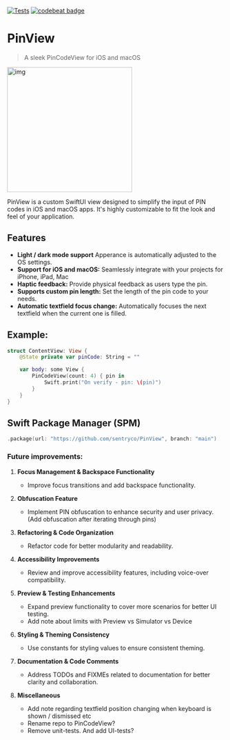 [![Tests](https://github.com/sentryco/PinView/actions/workflows/Tests.yml/badge.svg)](https://github.com/sentryco/PinView/actions/workflows/Tests.yml)
[![codebeat badge](https://codebeat.co/badges/f1161517-1999-4386-9377-ab552fdf7655)](https://codebeat.co/projects/github-com-sentryco-pinview-main)

# PinView

> A sleek PinCodeView for iOS and macOS

<img width="290" alt="img" src="https://s11.gifyu.com/images/SBTf3.gif">

PinView is a custom SwiftUI view designed to simplify the input of PIN codes in iOS and macOS apps. It's highly customizable to fit the look and feel of your application.

## Features

- **Light / dark mode support** Apperance is automatically adjusted to the OS settings.
- **Support for iOS and macOS:** Seamlessly integrate with your projects for iPhone, iPad, Mac
- **Haptic feedback:** Provide physical feedback as users type the pin.
- **Supports custom pin length:** Set the length of the pin code to your needs.
- **Automatic textfield focus change:** Automatically focuses the next textfield when the current one is filled.

## Example:
```swift
struct ContentView: View {
    @State private var pinCode: String = ""

    var body: some View {
        PinCodeView(count: 4) { pin in
            Swift.print("On verify - pin: \(pin)")
        }
    }
}
```

## Swift Package Manager (SPM)

```swift
.package(url: "https://github.com/sentryco/PinView", branch: "main")
```

### Future improvements:

1. **Focus Management & Backspace Functionality**
   - Improve focus transitions and add backspace functionality.

2. **Obfuscation Feature**
   - Implement PIN obfuscation to enhance security and user privacy. (Add obfuscation after iterating through pins)

3. **Refactoring & Code Organization**
   - Refactor code for better modularity and readability.

4. **Accessibility Improvements**
   - Review and improve accessibility features, including voice-over compatibility.

5. **Preview & Testing Enhancements**
   - Expand preview functionality to cover more scenarios for better UI testing.
   - Add note about limits with Preview vs Simulator vs Device 

6. **Styling & Theming Consistency**
   - Use constants for styling values to ensure consistent theming.

7. **Documentation & Code Comments**
   - Address TODOs and FIXMEs related to documentation for better clarity and collaboration.

8. **Miscellaneous**
   - Add note regarding textfield position changing when keyboard is shown / dismissed etc
   - Rename repo to PinCodeView?
   - Remove unit-tests. And add UI-tests?
